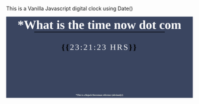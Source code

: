 This is a Vanilla Javascript digital clock using Date()

![Alt text](/time.png?raw=true "Optional Title")




